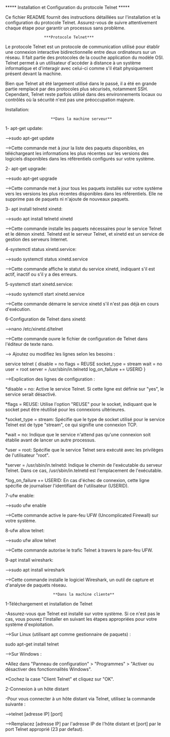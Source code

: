 
  ***** Installation et Configuration du protocole Telnet *****




Ce fichier README fournit des instructions détaillées sur l'installation et la configuration du protocole Telnet. Assurez-vous de suivre attentivement chaque étape pour garantir un processus sans problème.


                     ***Protocole Telnet***


Le protocole Telnet est un protocole de communication utilisé pour établir une connexion interactive bidirectionnelle entre deux ordinateurs sur un réseau. Il fait partie des protocoles de la couche application du modèle OSI. Telnet permet à un utilisateur d'accéder à distance à un système informatique et d'interagir avec celui-ci comme s'il était physiquement présent devant la machine.


Bien que Telnet ait été largement utilisé dans le passé, il a été en grande partie remplacé par des protocoles plus sécurisés, notamment SSH. Cependant, Telnet reste parfois utilisé dans des environnements locaux ou contrôlés où la sécurité n'est pas une préoccupation majeure.




Installation:


                        **Dans la machine serveur**


1- apt-get update:

-->sudo apt-get update

-->Cette commande met à jour la liste des paquets disponibles, en téléchargeant les informations les plus récentes sur les versions des logiciels disponibles dans les référentiels configurés sur votre système.




2- apt-get upgrade:

-->sudo apt-get upgrade

-->Cette commande met à jour tous les paquets installés sur votre système vers les versions les plus récentes disponibles dans les référentiels. Elle ne supprime pas de paquets ni n'ajoute de nouveaux paquets.




3- apt install telnetd xinetd:

-->sudo apt install telnetd xinetd

-->Cette commande installe les paquets nécessaires pour le service Telnet et le démon xinetd. Telnetd est le serveur Telnet, et xinetd est un service de gestion des serveurs Internet.




4-systemctl status xinetd.service:

-->sudo systemctl status xinetd.service

-->Cette commande affiche le statut du service xinetd, indiquant s'il est actif, inactif ou s'il y a des erreurs.




5-systemctl start xinetd.service:

-->sudo systemctl start xinetd.service

-->Cette commande démarre le service xinetd s'il n'est pas déjà en cours d'exécution.




6-Configuration de Telnet dans xinetd:

-->nano /etc/xinetd.d/telnet

-->Cette commande ouvre le fichier de configuration de Telnet dans l'éditeur de texte nano. 

--> Ajoutez ou modifiez les lignes selon les besoins :

service telnet {
  disable = no
  flags = REUSE
  socket_type = stream
  wait = no
  user = root
  server = /usr/sbin/in.telnetd
  log_on_failure += USERID
}

-->Explication des lignes de configuration :

*disable = no: Active le service Telnet. Si cette ligne est définie sur "yes", le service serait désactivé.


*flags = REUSE: Utilise l'option "REUSE" pour le socket, indiquant que le socket peut être réutilisé pour les connexions ultérieures.


*socket_type = stream: Spécifie que le type de socket utilisé pour le service Telnet est de type "stream", ce qui signifie une connexion TCP.


*wait = no: Indique que le service n'attend pas qu'une connexion soit établie avant de lancer un autre processus.


*user = root: Spécifie que le service Telnet sera exécuté avec les privilèges de l'utilisateur "root".


*server = /usr/sbin/in.telnetd: Indique le chemin de l'exécutable du serveur Telnet. Dans ce cas, /usr/sbin/in.telnetd est l'emplacement de l'exécutable.


*log_on_failure += USERID: En cas d'échec de connexion, cette ligne spécifie de journaliser l'identifiant de l'utilisateur (USERID).



7-ufw enable:

-->sudo ufw enable

-->Cette commande active le pare-feu UFW (Uncomplicated Firewall) sur votre système.




8-ufw allow telnet:

-->sudo ufw allow telnet

-->Cette commande autorise le trafic Telnet à travers le pare-feu UFW.




9-apt install wireshark:

-->sudo apt install wireshark

-->Cette commande installe le logiciel Wireshark, un outil de capture et d'analyse de paquets réseau.





                         **Dans la machine cliente**



1-Téléchargement et installation de Telnet

-Assurez-vous que Telnet est installé sur votre système. Si ce n'est pas le cas, vous pouvez l'installer en suivant les étapes appropriées pour votre système d'exploitation.

-->Sur Linux (utilisant apt comme gestionnaire de paquets) :

sudo apt-get install telnet


-->Sur Windows :

*Allez dans "Panneau de configuration" > "Programmes" > "Activer ou désactiver des fonctionnalités Windows".

*Cochez la case "Client Telnet" et cliquez sur "OK".




2-Connexion à un hôte distant

-Pour vous connecter à un hôte distant via Telnet, utilisez la commande suivante :

-->telnet [adresse IP] [port]

-->Remplacez [adresse IP] par l'adresse IP de l'hôte distant et [port] par le port Telnet approprié (23 par defaut).